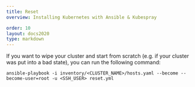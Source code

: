 ```yaml
---
title: Reset 
overview: Installing Kubernetes with Ansible & Kubespray

order: 10
layout: docs2020
type: markdown
---
```


If you want to wipe your cluster and start from scratch (e.g. if your cluster was put into a bad state), you can run the following command:

`ansible-playbook -i inventory/<CLUSTER_NAME>/hosts.yaml --become --become-user=root -u <SSH_USER> reset.yml`
